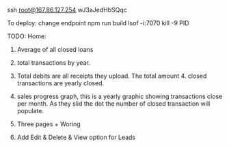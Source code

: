 ssh root@167.86.127.254
wJ3aJedHbSQqc

To deploy:
change endpoint 
npm run build
lsof -i:7070
kill -9 PID

TODO:
Home: 
1. Average of all closed loans 
2. total transactions by year. 
3. Total debits are all receipts they upload. The total amount 4. closed transactions are yearly closed. 
5. sales progress graph, this is a yearly graphic showing transactions close per month. As they slid the dot the number of closed transaction will populate. 


6. Three pages + Woring
7. Add Edit & Delete & View option for Leads
